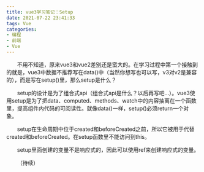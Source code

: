 ```yaml
---
title: vue3学习笔记：Setup
date: 2021-07-22 23:41:33
tags: Vue
categories:
- 编程
- 前端
- Vue
---
```


&emsp;&emsp;不用不知道，原来vue3和vue2差别还是蛮大的。在学习过程中第一个接触到的就是，vue3中数据不推荐写在data()中（当然你想写也可以写，v3对v2是兼容的），而是写在setup()里，那么setup是什么？

<!-- more -->

&emsp;&emsp;setup的设计是为了组合式api（组合式api是什么？以后再写吧...）。vue3使用setup是为了把data、computed、methods、watch中的内容抽离在一个函数里，提高组件内代码的可阅读性。就像data()一样，setup()必须return一个对象。

&emsp;&emsp;setup在生命周期中位于created和beforeCreated之前，所以它被用于代替created和beforeCreated。在setup函数里不能访问到this。

&emsp;&emsp;setup里面创建的变量不是响应式的，因此可以使用ref来创建响应式的变量。

&emsp;&emsp;（待续）
